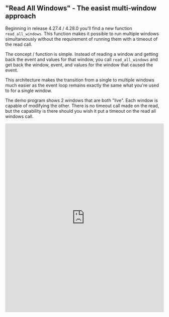 ## "Read All Windows" - The easist multi-window approach

Beginning in release 4.27.4 / 4.28.0 you'll find a new function `read_all_windows`.  This function makes it possible to run multiple windows simultaneously without the requirement of running them with a timeout of the read call.

The concept / function is simple.  Instead of reading a window and getting back the event and values for that window, you call `read_all_windows` and get back the window, event, and values for the window that caused the event.  

This architecture makes the transition from a single to multiple windows much easier as the event loop remains exactly the same what you're used to for a single window.  

The demo program shows 2 windows that are both "live".  Each window is capable of modifying the other.  There is no timeout call made on the read, but the capability is there should you wish it put a timeout on the read all windows call.


<iframe src='https://trinket.io/embed/pygame/1063a8ff1e?start=result' width='100%' height='600' frameborder='0' marginwidth='0' marginheight='0' allowfullscreen></iframe>
